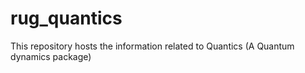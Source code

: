 # rug_quantics
This repository  hosts the information related to Quantics (A Quantum dynamics package)
